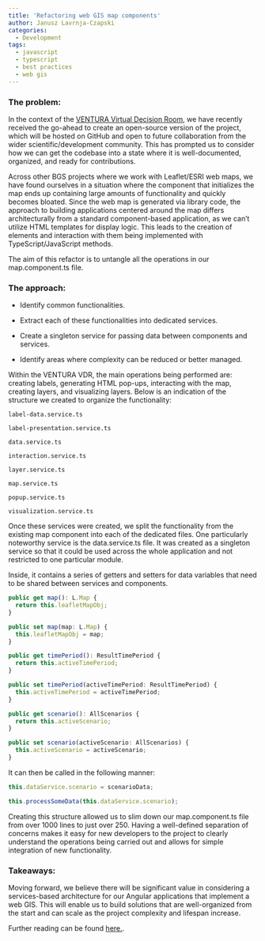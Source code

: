 ```yaml
---
title: 'Refactoring web GIS map components'
author: Janusz Lavrnja-Czapski
categories:
  - Development
tags:
  - javascript
  - typescript
  - best practices
  - web gis
---
```


### The problem:

In the context of the [VENTURA Virtual Decision Room](https://www.bgs.ac.uk/news/bgs-collaborates-on-new-1-million-epsrc-funded-digital-research-project-to-help-make-urban-growth-more-sustainable/), we have recently received the go-ahead to create an open-source version of the project, which will be hosted on GitHub and open to future collaboration from the wider scientific/development community. This has prompted us to consider how we can get the codebase into a state where it is well-documented, organized, and ready for contributions.

Across other BGS projects where we work with Leaflet/ESRI web maps, we have found ourselves in a situation where the component that initializes the map ends up containing large amounts of functionality and quickly becomes bloated. Since the web map is generated via library code, the approach to building applications centered around the map differs architecturally from a standard component-based application, as we can’t utilize HTML templates for display logic. This leads to the creation of elements and interaction with them being implemented with TypeScript/JavaScript methods.

The aim of this refactor is to untangle all the operations in our map.component.ts file.

### The approach:

- Identify common functionalities.

- Extract each of these functionalities into dedicated services.

- Create a singleton service for passing data between components and services.

- Identify areas where complexity can be reduced or better managed.

Within the VENTURA VDR, the main operations being performed are: creating labels, generating HTML pop-ups, interacting with the map, creating layers, and visualizing layers. Below is an indication of the structure we created to organize the functionality:

`label-data.service.ts`

`label-presentation.service.ts`

`data.service.ts`

`interaction.service.ts`

`layer.service.ts`

`map.service.ts`

`popup.service.ts`

`visualization.service.ts`

Once these services were created, we split the functionality from the existing map component into each of the dedicated files. One particularly noteworthy service is the data.service.ts file. It was created as a singleton service so that it could be used across the whole application and not restricted to one particular module.

Inside, it contains a series of getters and setters for data variables that need to be shared between services and components.

```typescript
public get map(): L.Map {
  return this.leafletMapObj;
}

public set map(map: L.Map) {
  this.leafletMapObj = map;
}

public get timePeriod(): ResultTimePeriod {
  return this.activeTimePeriod;
}

public set timePeriod(activeTimePeriod: ResultTimePeriod) {
  this.activeTimePeriod = activeTimePeriod;
}

public get scenario(): AllScenarios {
  return this.activeScenario;
}

public set scenario(activeScenario: AllScenarios) {
  this.activeScenario = activeScenario;
}
```

It can then be called in the following manner:

```typescript
this.dataService.scenario = scenarioData;

this.processSomeData(this.dataService.scenario);
```

Creating this structure allowed us to slim down our map.component.ts file from over 1000 lines to just over 250. Having a well-defined separation of concerns makes it easy for new developers to the project to clearly understand the operations being carried out and allows for simple integration of new functionality.

### Takeaways:

Moving forward, we believe there will be significant value in considering a services-based architecture for our Angular applications that implement a web GIS. This will enable us to build solutions that are well-organized from the start and can scale as the project complexity and lifespan increase.

Further reading can be found [here.](https://medium.com/@snehalv.2010/angular-service-architecture-9e907c96be04).

